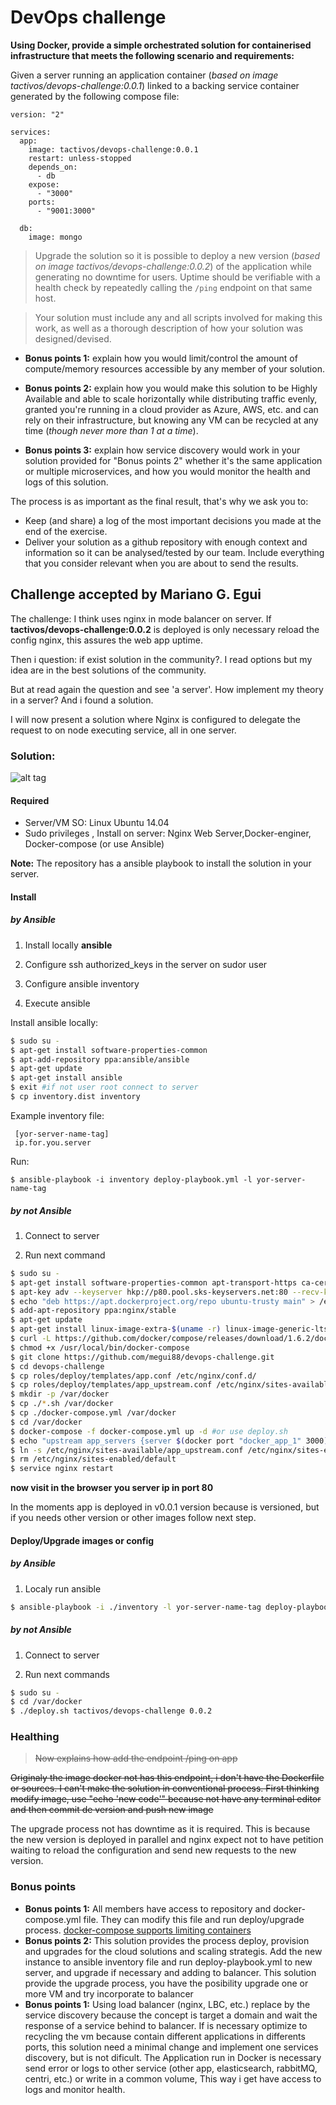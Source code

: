 # DevOps challenge

**Using Docker, provide a simple orchestrated solution for containerised infrastructure that meets the following scenario and requirements:**

Given a server running an application container (*based on image tactivos/devops-challenge:0.0.1*) linked to a backing service container generated by the following compose file:

```
version: "2"

services:
  app:
    image: tactivos/devops-challenge:0.0.1
    restart: unless-stopped
    depends_on:
      - db
    expose:
      - "3000"
    ports:
      - "9001:3000"

  db:
    image: mongo
```
> Upgrade the solution so it is possible to deploy a new version (*based on image tactivos/devops-challenge:0.0.2*) of the application while generating no downtime for users. Uptime should be verifiable with a health check by repeatedly calling the `/ping` endpoint on that same host.

> Your solution must include any and all scripts involved for making this work, as well as a thorough description of how your solution was designed/devised.

  - **Bonus points 1:** explain how you would limit/control the amount of compute/memory resources accessible by any member of your solution.

  - **Bonus points 2:** explain how you would make this solution to be Highly Available and able to scale horizontally while distributing traffic evenly, granted you're running in a cloud provider as Azure, AWS, etc. and can rely on their infrastructure, but knowing any VM can be recycled at any time (*though never more than 1 at a time*).

  - **Bonus points 3:** explain how service discovery would work in your solution provided for "Bonus points 2" whether it's the same application or multiple microservices, and how you would monitor the health and logs of this solution.

The process is as important as the final result, that's why we ask you to:

 - Keep (and share) a log of the most important decisions you made at the end of the exercise.
 - Deliver your solution as a github repository with enough context and information so it can be analysed/tested by our team. Include everything that you consider relevant when you are about to send the results.

 ## Challenge accepted by Mariano G. Egui

The challenge: I think uses nginx in mode balancer on server. If **tactivos/devops-challenge:0.0.2** is deployed is only necessary reload the config nginx, this assures the web app uptime.

Then i question:  if exist solution in the community?. I read options but my idea are in the best solutions of the community.

But at read again the question and see 'a server'. How implement my theory in a server? And i found a solution.

I will now present a solution where Nginx is configured to delegate the request to on node executing service, all in one server.

### Solution:

![alt tag](http://c-inteligente.com.ar/images/solution.png)

#### Required

 * Server/VM SO: Linux Ubuntu 14.04
 * Sudo  privileges , Install on server: Nginx Web Server,Docker-enginer, Docker-compose (or use Ansible)

**Note:** The repository has a ansible playbook to install the solution in your server.

#### Install

##### by Ansible

 1) Install locally **ansible**
 
 2) Configure ssh authorized_keys in the server on sudor user
 
 3) Configure ansible inventory
 
 4) Execute ansible

Install ansible locally:
```bash
$ sudo su -
$ apt-get install software-properties-common
$ apt-add-repository ppa:ansible/ansible
$ apt-get update
$ apt-get install ansible
$ exit #if not user root connect to server
$ cp inventory.dist inventory
```

Example inventory file:
```
 [yor-server-name-tag]
 ip.for.you.server
```

Run:
```
$ ansible-playbook -i inventory deploy-playbook.yml -l yor-server-name-tag
```

##### by not Ansible

 1) Connect to server
 
 2) Run next command

```bash
$ sudo su -
$ apt-get install software-properties-common apt-transport-https ca-certificates
$ apt-key adv --keyserver hkp://p80.pool.sks-keyservers.net:80 --recv-keys 58118E89F3A912897C070ADBF76221572C52609D
$ echo "deb https://apt.dockerproject.org/repo ubuntu-trusty main" > /etc/apt/sources.list.d/docker.list
$ add-apt-repository ppa:nginx/stable
$ apt-get update
$ apt-get install linux-image-extra-$(uname -r) linux-image-generic-lts-trusty git nginx docker-engine
$ curl -L https://github.com/docker/compose/releases/download/1.6.2/docker-compose-`uname -s`-`uname -m` > /usr/local/bin/docker-compose
$ chmod +x /usr/local/bin/docker-compose
$ git clone https://github.com/megui88/devops-challenge.git
$ cd devops-challenge
$ cp roles/deploy/templates/app.conf /etc/nginx/conf.d/
$ cp roles/deploy/templates/app_upstream.conf /etc/nginx/sites-available/
$ mkdir -p /var/docker
$ cp ./*.sh /var/docker
$ cp ./docker-compose.yml /var/docker
$ cd /var/docker
$ docker-compose -f docker-compose.yml up -d #or use deploy.sh
$ echo "upstream app_servers {server $(docker port "docker_app_1" 3000);}" > /etc/nginx/sites-available/app_upstream.conf
$ ln -s /etc/nginx/sites-available/app_upstream.conf /etc/nginx/sites-enabled/
$ rm /etc/nginx/sites-enabled/default
$ service nginx restart
```
**now visit in the browser you server ip in port 80**

In the moments app is deployed in v0.0.1 version because is versioned, but if you needs other version or other images follow next step.

#### Deploy/Upgrade images or config

##### by Ansible

 1) Localy run ansible
```bash
$ ansible-playbook -i ./inventory -l yor-server-name-tag deploy-playbook.yml -e "image=tactivos/devops-challenge tag=0.0.2"
```
##### by not Ansible

 1) Connect to server

 2) Run next commands
```bash
$ sudo su -
$ cd /var/docker
$ ./deploy.sh tactivos/devops-challenge 0.0.2
```

### Healthing

> ~~Now explains how add the endpoint /ping on app~~

~~Originaly the image docker not has this endpoint, i don't have the Dockerfile or sources. I can't make the solution in conventional process. First thinking modify image, use "echo 'new code'" because not have any terminal editor and then commit de version and push new image~~

The upgrade process not has downtime as it is required. This is because the new version is deployed in parallel and  nginx expect not to have petition waiting to reload the configuration and send new requests to the new version.

### Bonus points
  - **Bonus points 1:** All members have access to repository and docker-compose.yml file. They can modify this file and run deploy/upgrade process. [docker-compose supports limiting containers](https://docs.docker.com/compose/compose-file/#cpu-shares-cpu-quota-cpuset-domainname-hostname-ipc-mac-address-mem-limit-memswap-limit-privileged-read-only-restart-shm-size-stdin-open-tty-user-working-dir)
  - **Bonus points 2:** This solution provides the process deploy, provision and upgrades for the cloud solutions and scaling strategis. Add the new instance to ansible inventory file and run deploy-playbook.yml to new server, and upgrade if necessary and adding to balancer. This solution provide the upgrade process, you have the posibility upgrade one or more VM and try incorporate to balancer
  - **Bonus points 1:** Using load balancer (nginx, LBC, etc.) replace by the service discovery because the concept is target a domain and wait the response of a service behind to balancer. If is necessary optimize to recycling the vm because contain different applications in differents ports, this solution need a minimal change and implement one services discovery, but is not dificult. The Application run in Docker is necessary send error or logs to other service (other app, elasticsearch, rabbitMQ, centri, etc.) or write in a common volume, This way i get have access to logs and monitor health.
